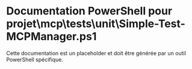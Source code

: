 # Documentation PowerShell pour projet\mcp\tests\unit\Simple-Test-MCPManager.ps1

Cette documentation est un placeholder et doit être générée par un outil PowerShell spécifique.
